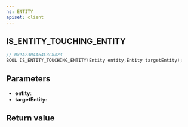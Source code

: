 ```yaml
---
ns: ENTITY
apiset: client
---
```

## IS_ENTITY_TOUCHING_ENTITY

```c
// 0x9A2304A64C3C8423
BOOL IS_ENTITY_TOUCHING_ENTITY(Entity entity,Entity targetEntity);
```


## Parameters
* **entity**:
* **targetEntity**:

## Return value

